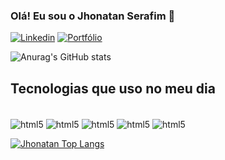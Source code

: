 ### Olá! Eu sou o Jhonatan Serafim 👋

[![Linkedin](https://img.shields.io/badge/LinkedIn-0077B5?style=for-the-badge&logo=linkedin&logoColor=white)](https://www.linkedin.com/in/jhonatan-serafim-1a5706261/)
[![Portfólio](https://img.shields.io/badge/website-000000?style=for-the-badge&logo=About.me&logoColor=white)](https://portfolio-jhonatan-serafim.netlify.app/)

![Anurag's GitHub stats](https://github-readme-stats.vercel.app/api?username=JhonatanSerafim01&show_icons=true&theme=radical)



## Tecnologias que uso no meu dia

<div style="display: inline_block"><br/>
<img align="center" alt="html5" src="https://img.shields.io/badge/HTML5-E34F26?style=for-the-badge&logo=html5&logoColor=white">
<img align="center" alt="html5" src="https://img.shields.io/badge/CSS-239120?&style=for-the-badge&logo=css3&logoColor=white">
<img align="center" alt="html5" src="https://img.shields.io/badge/JavaScript-F7DF1E?style=for-the-badge&logo=javascript&logoColor=black">
<img align="center" alt="html5" src="https://img.shields.io/badge/React-20232A?style=for-the-badge&logo=react&logoColor=61DAFB">
<img align="center" alt="html5" src="https://img.shields.io/badge/Node.js-43853D?style=for-the-badge&logo=node.js&logoColor=white">

</div>

[![Jhonatan Top Langs](https://github-readme-stats.vercel.app/api/top-langs/?username=JhonatanSerafim01&layout=donut)](https://github.com/anuraghazra/github-readme-stats)
